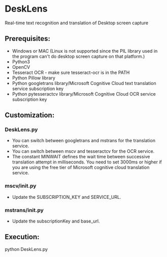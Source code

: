 # DeskLens
Real-time text recognition and translation of Desktop screen capture

## Prerequisites:
* Windows or MAC (Linux is not supported since the PIL library used in the program can't do desktop screen capture on that platform.)
* Python3
* OpenCV
* Tesseract OCR - make sure tesseract-ocr is in the PATH
* Python Pillow library
* Python googletrans library/Microsoft Cognitive Cloud text translation service subscription key
* Python pytesseractcv library/Microsoft Cognitive Cloud OCR service subscription key

## Customization:
### DeskLens.py
* You can switch between googletrans and mstrans for the translation service.
* You can switch between mscv and tesseractcv for the OCR service.
* The constant MINWAIT defines the wait time between successive translation attempt in milliseconds. You need to set 3000ms or higher if you are using the free tier of Microsoft cognitive cloud translation service.
### mscv/__init__.py
* Update the SUBSCRIPTION_KEY and SERVICE_URL.
### mstrans/__init__.py
* Update the subscriptionKey and base_url.

## Execution:
python DeskLens.py
